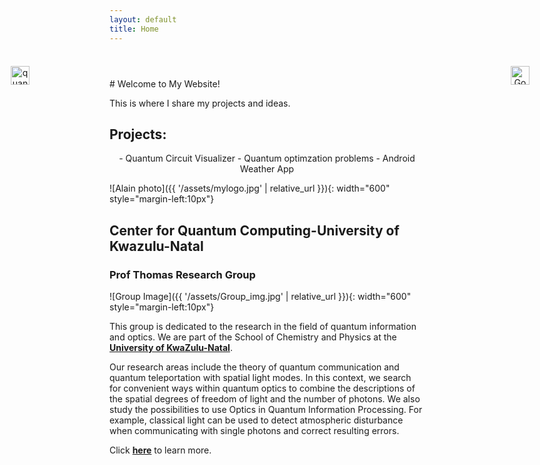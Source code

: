 ```yaml
---
layout: default
title: Home
---
```

<header> 


<div style="position: absolute; top: 160px; left: 60px;">
<a href="https://www.ibm.com/think/topics/quantum-computing" target="_blank" style="margin-left:10px;">
  <img src="{{ '/assets/mylogo.jpg' | relative_url }}" 
       alt="quantum computing" 
       width="30" 
       class="rounded">
</a>
</div>

<div style="position: absolute; top: 160px; right: 60px;">
<a href="https://www.google.com/search?q=Alain+Giresse+Tene" target="e.g" style="margin-left:10px;">
  <img src="{{ '/assets/search-icon.svg' | relative_url }}" 
       alt="Google Search" 
       width="30" 
       class="rounded">
</a>
</div>

</header>
# Welcome to My Website!

This is where I share my projects and ideas.

## Projects:

<div style="text-align:center;">
- Quantum Circuit Visualizer
- Quantum optimzation problems
- Android Weather App
</div>


![Alain photo]({{ '/assets/mylogo.jpg' | relative_url }}){: width="600" style="margin-left:10px"}

<div>
<h2> Center for Quantum Computing-University of Kwazulu-Natal</h2>
<h3>
  Prof Thomas Research Group
</h3>
  </div>
![Group Image]({{ '/assets/Group_img.jpg' | relative_url }}){: width="600" style="margin-left:10px"}


This group is dedicated to the research in the field of quantum information and optics. We are part of the School of Chemistry and Physics at the  **[University of KwaZulu-Natal](https://ukzn.ac.za)**.
<p>
Our research areas include the theory of quantum communication and quantum teleportation with spatial light modes. In this context, we search for convenient ways within quantum optics to combine the descriptions of the spatial degrees of freedom of light and the number of photons. We also study the possibilities to use Optics in Quantum Information Processing. For example, classical light can be used to detect atmospheric disturbance when communicating with single photons and correct resulting errors.
</p>

Click **[here](https://qigkonrad.github.io/Webpage)** to learn more.
